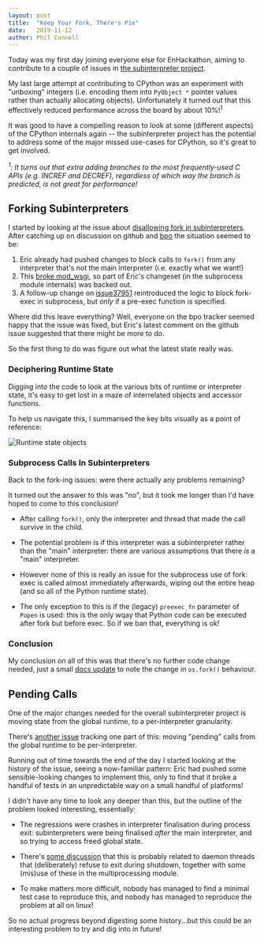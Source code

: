 ```yaml
---
layout: post
title:  "Keep Your Fork, There's Pie"
date:   2019-11-12
author: Phil Connell
---
```


Today was my first day joining everyone else for EnHackathon, aiming to
contribute to a couple of issues in [the subinterpreter project](https://github.com/ericsnowcurrently/multi-core-python/issues).

My last large attempt at contributing to CPython was an experiment with
"unboxing" integers (i.e. encoding them into `PyObject *` pointer values rather
than actually allocating objects). Unfortunately it turned out that this
effectively reduced performance across the board by about 10%!<sup>1</sup>

It was good to have a compelling reason to look at some (different aspects) of
the CPython internals again -- the subinterpreter project has the potential to
address some of the major missed use-cases for CPython, so it's great to get
involved.

*<sup>1</sup>: It turns out that extra adding branches to the most
frequently-used C APIs (e.g. INCREF and DECREF), regardless of which way the
branch is predicted, is not great for performance!*

## Forking Subinterpreters

I started by looking at the issue about [disallowing fork in
subinterpreters](https://github.com/ericsnowcurrently/multi-core-python/issues/44).
After catching up on discussion on github and [bpo](https://bugs.python.org/)
the situation seemed to be:

1. Eric already had pushed changes to block calls to `fork()` from any
   interpreter that's not the main interpreter (i.e. exactly what we want!)
2. This [broke mod_wsgi](https://bugs.python.org/issue37951), so part of Eric's
   changeset (in the subprocess module internals) was backed out.
3. A follow-up change on [issue37951](https://bugs.python.org/issue37951)
   reintroduced the logic to block fork-exec in subprocess, but *only* if a
   pre-exec function is specified.

Where did this leave everything? Well, everyone on the bpo tracker seemed happy
that the issue was fixed, but Eric's latest comment on the github issue
suggested that there might be more to do.

So the first thing to do was figure out what the latest state really was.

### Deciphering Runtime State

Digging into the code to look at the various bits of runtime or interpreter
state, it's easy to get lost in a maze of interrelated objects and accessor
functions.

To help us navigate this, I summarised the key bits visually as a point of
reference:

![Runtime state objects](PhilConnell_runtime-state.jpg "CPython runtime state objects")

### Subprocess Calls In Subinterpreters

Back to the fork-ing issues: were there actually any problems remaining?

It turned out the answer to this was "no", but it took me longer than I'd have
hoped to come to this conclusion!

- After calling `fork()`, only the interpreter and thread that made the call
  survive in the child.

- The potential problem is if this interpreter was a subinterpreter rather than
  the "main" interpreter: there are various assumptions that there *is* a
  "main" interpreter.

- However none of this is really an issue for the subprocess use of fork: exec
  is called almost immediately afterwards, wiping out the entire heap (and so
  all of the Python runtime state).

- The only exception to this is if the (legacy) `preexec_fn` parameter of
  `Popen` is used: this is the only wqay that Python code can be executed after
  fork but before exec. So if we ban that, everything is ok!

### Conclusion

My conclusion on all of this was that there's no further code change needed,
just a small [docs update](https://bugs.python.org/issue38778) to note the
change in `os.fork()` behaviour.


## Pending Calls

One of the major changes needed for the overall subinterpreter project is
moving state from the global runtime, to a per-interpreter granularity.

There's [another
issue](https://github.com/ericsnowcurrently/multi-core-python/issues/24)
tracking one part of this: moving "pending" calls from the global runtime to be
per-interpreter.

Running out of time towards the end of the day I started looking at the
history of the issue, seeing a now-familiar pattern: Eric had pushed some
sensible-looking changes to implement this, only to find that it broke a
handful of tests in an unpredictable way on a small handful of platforms!

I didn't have any time to look any deeper than this, but the outline of the
problem looked interesting, essentially:

- The regressions were crashes in interpreter finalisation during process exit:
  subinterpreters were being finalised *after* the main interpreter, and so
  trying to access freed global state.

- There's [some discussion](https://bugs.python.org/issue33608) that this is
  probably related to daemon threads that (deliberately) refuse to exit during
  shutdown, together with some (mis)use of these in the multiprocessing module.

- To make matters more difficult, nobody has managed to find a minimal test
  case to reproduce this, and nobody has managed to reproduce the problem at
  all on linux!

So no actual progress beyond digesting some history...but this could be an
interesting problem to try and dig into in future!

